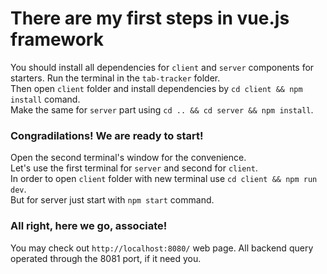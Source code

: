 # There are my first steps in **vue.js** framework
You should install all dependencies for `client` and `server` components for starters.
Run the terminal in the `tab-tracker` folder.  
Then open `client` folder and install dependencies by `cd client && npm install` comand.  
Make the same for `server` part using `cd .. && cd server && npm install`.
### Congradilations! We are ready to start!
Open the second terminal's window for the convenience.  
Let's use the first terminal for `server` and second for `client`.  
In order to open `client` folder with new terminal use `cd client && npm run dev`.  
But for server just start with `npm start` command.
### All right, here we go, associate!
You may check out `http://localhost:8080/` web page.
All backend query operated through the 8081 port, if it need you.